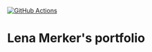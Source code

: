 [![GitHub Actions](https://github.com/heinrichreimer/website-lenamerker/workflows/CI/badge.svg)](https://github.com/heinrichreimer/website-lenamerker/actions)

# Lena Merker's portfolio
